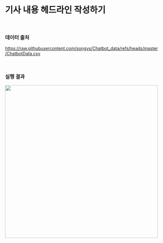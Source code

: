 # 기사 내용 헤드라인 작성하기 
 

<br>

### 데이터 출처
https://raw.githubusercontent.com/songys/Chatbot_data/refs/heads/master/ChatbotData.csv

<br>

### 실행 결과

<img src="./03_word_embedding/image.png" width="500"/>

<br>


